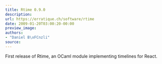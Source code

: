 ```yaml
---
title: Rtime 0.9.0
description:
url: https://erratique.ch/software/rtime
date: 2009-01-20T03:00:20-00:00
preview_image:
authors:
- "Daniel B\xFCnzli"
source:
---
```


<p>First release of Rtime, an OCaml module implementing timelines for React.</p>
